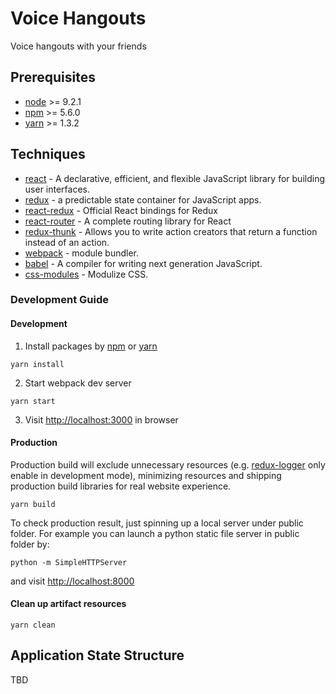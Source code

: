 # Voice Hangouts

Voice hangouts with your friends

## Prerequisites

* [node] >= 9.2.1
* [npm] >= 5.6.0
* [yarn] >= 1.3.2

## Techniques

* [react] - A declarative, efficient, and flexible JavaScript library for building user interfaces.
* [redux] - a predictable state container for JavaScript apps.
* [react-redux] - Official React bindings for Redux
* [react-router] - A complete routing library for React
* [redux-thunk] - Allows you to write action creators that return a function instead of an action.
* [webpack] - module bundler.
* [babel] - A compiler for writing next generation JavaScript.
* [css-modules] - Modulize CSS.

### Development Guide

#### Development

1. Install packages by [npm] or [yarn]

  ```
  yarn install
  ```

2. Start webpack dev server

  ```
  yarn start
  ```

3. Visit <http://localhost:3000> in browser

#### Production

  Production build will exclude unnecessary resources (e.g. [redux-logger] only enable in development mode), minimizing resources and shipping production build libraries for real website experience.

  ```
  yarn build
  ```

  To check production result, just spinning up a local server under public folder. For example you can launch a python static file server in public folder by:

  ```
  python -m SimpleHTTPServer
  ```

  and visit <http://localhost:8000>

#### Clean up artifact resources
  ```
  yarn clean
  ```

## Application State Structure

  TBD

[node]: https://nodejs.org/
[npm]: https://www.npmjs.com/
[yarn]: https://yarnpkg.com/
[react]: https://github.com/facebook/react
[redux]: http://redux.js.org/
[react-redux]: https://github.com/reactjs/react-redux
[react-router]: https://github.com/reactjs/react-router
[redux-thunk]: https://github.com/gaearon/redux-thunk
[webpack]: https://github.com/webpack/webpack
[babel]: https://github.com/babel/babel
[css-modules]: https://github.com/css-modules/css-modules
[redux-logger]: https://github.com/fcomb/redux-logger
